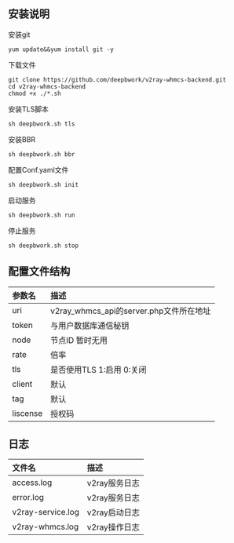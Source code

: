 ## 安装说明
安装git
```
yum update&&yum install git -y
```

下载文件
```
git clone https://github.com/deepbwork/v2ray-whmcs-backend.git  
cd v2ray-whmcs-backend  
chmod +x ./*.sh
```

安装TLS脚本
```
sh deepbwork.sh tls
```

安装BBR
```
sh deepbwork.sh bbr
```

配置Conf.yaml文件
```
sh deepbwork.sh init
```

启动服务
```
sh deepbwork.sh run
```

停止服务
```
sh deepbwork.sh stop
```


## 配置文件结构
|参数名|描述|
|:-|:-|
|uri|v2ray_whmcs_api的server.php文件所在地址|
|token|与用户数据库通信秘钥|
|node|节点ID 暂时无用|
|rate|倍率|
|tls|是否使用TLS 1:启用 0:关闭|
|client|默认|
|tag|默认|
|liscense|授权码|

## 日志
|文件名|描述|
|:-|:-|
|access.log|v2ray服务日志|
|error.log|v2ray服务日志|
|v2ray-service.log|v2ray启动日志|
|v2ray-whmcs.log|v2ray操作日志|
